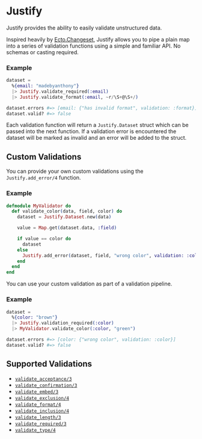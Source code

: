 # Justify

Justify provides the ability to easily validate unstructured data.

Inspired heavily by [Ecto.Changeset][1], Justify allows you to pipe a plain map
into a series of validation functions using a simple and familiar API. No
schemas or casting required.

[1]: https://hexdocs.pm/ecto/Ecto.Changeset.html

### Example

```elixir
dataset =
  %{email: "madebyanthony"}
  |> Justify.validate_required(:email)
  |> Justify.validate_format(:email, ~r/\S+@\S+/)

dataset.errors #=> [email: {"has invalid format", validation: :format}]
dataset.valid? #=> false
```

Each validation function will return a `Justify.Dataset` struct which can be
passed into the next function. If a validation error is encountered the dataset
will be marked as invalid and an error will be added to the struct.

## Custom Validations

You can provide your own custom validations using the `Justify.add_error/4`
function.

### Example

```elixir
defmodule MyValidator do
  def validate_color(data, field, color) do
    dataset = Justify.Dataset.new(data)

    value = Map.get(dataset.data, :field)

    if value == color do
      dataset
    else
      Justify.add_error(dataset, field, "wrong color", validation: :color)
    end
  end
end
```

You can use your custom validation as part of a validation pipeline.

### Example

```elixir
dataset =
  %{color: "brown"}
  |> Justify.validation_required(:color)
  |> MyValidator.validate_color(:color, "green")

dataset.errors #=> [color: {"wrong color", validation: :color}]
dataset.valid? #=> false
```

## Supported Validations

* [`validate_acceptance/3`](https://hexdocs.pm/justify/Justify.html#validate_acceptance/3)
* [`validate_confirmation/3`](https://hexdocs.pm/justify/Justify.html#validate_confirmation/3)
* [`validate_embed/3`](https://hexdocs.pm/justify/Justify.html#validate_embed/3)
* [`validate_exclusion/4`](https://hexdocs.pm/justify/Justify.html#validate_exclusion/4)
* [`validate_format/4`](https://hexdocs.pm/justify/Justify.html#validate_format/4)
* [`validate_inclusion/4`](https://hexdocs.pm/justify/Justify.html#validate_inclusion/4)
* [`validate_length/3`](https://hexdocs.pm/justify/Justify.html#validate_length/3)
* [`validate_required/3`](https://hexdocs.pm/justify/Justify.html#validate_required/3)
* [`validate_type/4`](https://hexdocs.pm/justify/Justify.html#validate_type/4)
